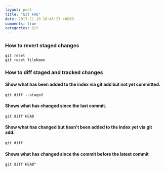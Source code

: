 ```yaml
---
layout: post
title: "Git FAQ"
date: 2017-11-18 16:45:27 +0800
comments: true
categories: Git
---
```


### How to revert staged changes

```
git reset
git reset fileName

```

### How to diff staged and tracked changes

#### Show what has been added to the index via git add but not yet committed.
```
git diff --staged
```

#### Shows what has changed since the last commit.
```
git diff HEAD
```

#### Show what has changed but hasn't been added to the index yet via git add.
```
git diff
```

#### Shows what has changed since the commit before the latest commit
``` 
git diff HEAD^
``` 